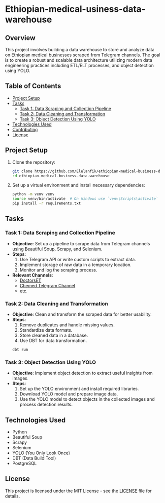 # Ethiopian-medical-usiness-data-warehouse

## Overview
This project involves building a data warehouse to store and analyze data on Ethiopian medical businesses scraped from Telegram channels. The goal is to create a robust and scalable data architecture utilizing modern data engineering practices including ETL/ELT processes, and object detection using YOLO.

## Table of Contents
- [Project Setup](#project-setup)
- [Tasks](#tasks)
  - [Task 1: Data Scraping and Collection Pipeline](#task-1-data-scraping-and-collection-pipeline)
  - [Task 2: Data Cleaning and Transformation](#task-2-data-cleaning-and-transformation)
  - [Task 3: Object Detection Using YOLO](#task-3-object-detection-using-yolo)
- [Technologies Used](#technologies-used)
- [Contributing](#contributing)
- [License](#license)

## Project Setup
1. Clone the repository:
    ```bash
    git clone https://github.com/Elelanfik/ethiopian-medical-business-data-warehouse.git
    cd ethiopian-medical-business-data-warehouse
    ```

2. Set up a virtual environment and install necessary dependencies:
    ```bash
    python -m venv venv
    source venv/bin/activate  # On Windows use `venv\Scripts\activate`
    pip install -r requirements.txt
    ```

## Tasks

### Task 1: Data Scraping and Collection Pipeline
- **Objective**: Set up a pipeline to scrape data from Telegram channels using Beautiful Soup, Scrapy, and Selenium.
- **Steps**:
  1. Use Telegram API or write custom scripts to extract data.
  2. Implement storage of raw data in a temporary location.
  3. Monitor and log the scraping process.
- **Relevant Channels**:
  - [DoctorsET](https://t.me/DoctorsET)
  - [Chemed Telegram Channel](https://t.me/lobelia4cosmetics)
  - etc.

### Task 2: Data Cleaning and Transformation
- **Objective**: Clean and transform the scraped data for better usability.
- **Steps**:
  1. Remove duplicates and handle missing values.
  2. Standardize data formats.
  3. Store cleaned data in a database.
  4. Use DBT for data transformation.
    ```bash
    dbt run
    ```

### Task 3: Object Detection Using YOLO
- **Objective**: Implement object detection to extract useful insights from images.
- **Steps**:
  1. Set up the YOLO environment and install required libraries.
  2. Download YOLO model and prepare image data.
  3. Use the YOLO model to detect objects in the collected images and process detection results.

## Technologies Used
- Python
- Beautiful Soup
- Scrapy
- Selenium
- YOLO (You Only Look Once)
- DBT (Data Build Tool)
- PostgreSQL


## License
This project is licensed under the MIT License - see the [LICENSE](LICENSE) file for details.


